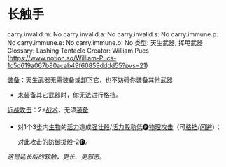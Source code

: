 # 长触手

carry.invalid.m: No
carry.invalid.a: No
carry.invalid.s: No
carry.immune.p: No
carry.immune.e: No
carry.immune.o: No
类型: 天生武器, 挥甩武器
Glossary: Lashing Tentacle
Creator: William Pucs (https://www.notion.so/William-Pucs-1c5d619a067b80acab49f60859dddd55?pvs=21)

<aside>

[装备](https://www.notion.so/1b3d619a067b80f99057fe3412922dd5?pvs=21)：天生武器无需装备或[卸下](https://www.notion.so/1b3d619a067b80b9b74bf84b6576deae?pvs=21)它，也不妨碍你装备其他武器

- 未装备其它武器时，你无法进行[格挡](https://www.notion.so/1b4d619a067b803faa0fe2c3dd8fedee?pvs=21)。
</aside>

<aside>

[近战攻击](https://www.notion.so/1b4d619a067b80eda8b0facbba0c7b1a?pvs=21)：2⚡️[战术](https://www.notion.so/1b3d619a067b8051b6eaffd160aee01c?pvs=21)，无须[装备](https://www.notion.so/1b3d619a067b80f99057fe3412922dd5?pvs=21)

- 对1个3[步](https://www.notion.so/1b3d619a067b800fb1cfe9f0ef45b9ef?pvs=21)内[生物](https://www.notion.so/1b3d619a067b80d0bbe1d113bf20ff1f?pvs=21)的[活力](https://www.notion.so/1b3d619a067b805391c0d92f6a9c2e06?pvs=21)造成[强壮骰](https://www.notion.so/1b3d619a067b806094ebcc0abdf4ba13?pvs=21)/[活力骰](https://www.notion.so/1b3d619a067b8019a494fecc31aaaafa?pvs=21)[孰低](https://www.notion.so/1b3d619a067b80129f8ad6f93d692b0b?pvs=21)🅟[物理攻击](https://www.notion.so/1b4d619a067b801e990cfa56185bd47c?pvs=21)（可[格挡](https://www.notion.so/1b4d619a067b803faa0fe2c3dd8fedee?pvs=21)/[闪避](https://www.notion.so/1b4d619a067b802bac11faba310fa6c8?pvs=21)）；
    
    对此攻击的[防御](https://www.notion.so/1b4d619a067b80c1b469edf3fc8d5ea0?pvs=21)[掷骰](https://www.notion.so/1b3d619a067b80f89c53e38483e535c4?pvs=21)-2🅟。
    
</aside>

*这是延长版的软触，更长、更邪恶。*